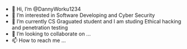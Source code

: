 - 👋 Hi, I’m @DannyWorku1234
- 👀 I’m interested in Software Developing and Cyber Security
- 🌱 I’m currently CS Graguated student and I am studing Ethical hacking and penetration testing 
- 💞️ I’m looking to collaborate on ...
- 📫 How to reach me ...

<!---
DannyWorku1234/DannyWorku1234 is a ✨ special ✨ repository because its `README.md` (this file) appears on your GitHub profile.
You can click the Preview link to take a look at your changes.
--->
